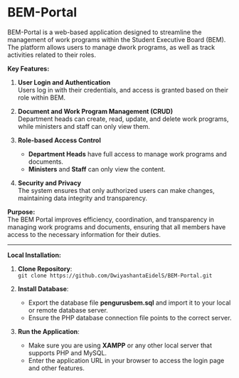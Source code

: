 # BEM-Portal

BEM-Portal is a web-based application designed to streamline the management of work programs within the Student Executive Board (BEM). The platform allows users to manage dwork programs, as well as track activities related to their roles.

**Key Features:**

1. **User Login and Authentication**  
   Users log in with their credentials, and access is granted based on their role within BEM.

2. **Document and Work Program Management (CRUD)**  
   Department heads can create, read, update, and delete work programs, while ministers and staff can only view them.

3. **Role-based Access Control**  
   - **Department Heads** have full access to manage work programs and documents.  
   - **Ministers** and **Staff** can only view the content.

4. **Security and Privacy**  
   The system ensures that only authorized users can make changes, maintaining data integrity and transparency.

**Purpose:**  
The BEM Portal improves efficiency, coordination, and transparency in managing work programs and documents, ensuring that all members have access to the necessary information for their duties.


---

**Local Installation:**

1. **Clone Repository**:  
    `git clone https://github.com/DwiyashantaEidelS/BEM-Portal.git`
    
2. **Install Database**:
    * Export the database file **pengurusbem.sql** and import it to your local or remote database server.
    * Ensure the PHP database connection file points to the correct server.

3. **Run the Application**:
    * Make sure you are using **XAMPP** or any other local server that supports PHP and MySQL.
    * Enter the application URL in your browser to access the login page and other features.

